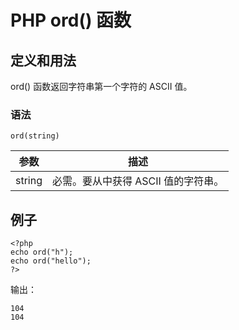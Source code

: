 # PHP ord() 函数



## 定义和用法

ord() 函数返回字符串第一个字符的 ASCII 值。

### 语法

```
ord(string)
```

| 参数 | 描述 |
| --- | --- |
| string | 必需。要从中获得 ASCII 值的字符串。 |

## 例子

```
<?php
echo ord("h");
echo ord("hello");
?>
```

输出：

```
104
104
```




